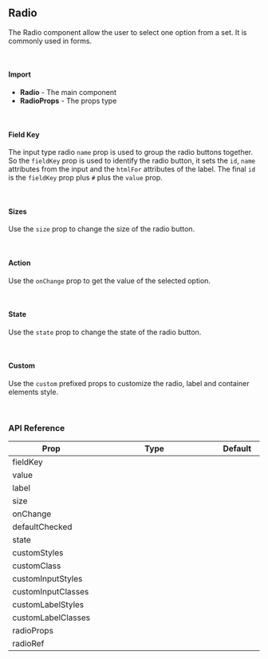 ## Radio

The Radio component allow the user to select one option from a set. It is commonly used in forms.

<div><LeSourceButton url="https://github.com/hiimlex/leux/tree/main/src/components/Radio"></LeSourceButton></div>

<br />

#### Import

<div>
<RadioImportPreview>
</RadioImportPreview>
</div>

- **Radio** - The main component
- **RadioProps** - The props type

<br />

#### Field Key

The input type radio `name` prop is used to group the radio buttons together. So the `fieldKey` prop is used to identify the radio button, it sets the `id`, `name` attributes from the input and the `htmlFor` attributes of the label. The final `id` is the `fieldKey` prop plus `#` plus the `value` prop.

<div>
<RadioFieldKeyPreview>
</RadioFieldKeyPreview>
</div>

<br />

#### Sizes

Use the `size` prop to change the size of the radio button.

<div>
<RadioSizePreview>
</RadioSizePreview>
</div>

<br />

#### Action

Use the `onChange` prop to get the value of the selected option.

<div>
<RadioActionPreview>
</RadioActionPreview>
</div>

<br />

#### State

Use the `state` prop to change the state of the radio button.

<div>
<RadioStatePreview>
</RadioStatePreview>
</div>

<br />

#### Custom

Use the `custom` prefixed props to customize the radio, label and container elements style.

<div>
<RadioCustomPreview>
</RadioCustomPreview>
</div>

<br />

### API Reference

<div>
<table>
<thead>
<tr>
<th width="10%">Prop</th>
<th width="70%">Type</th>
<th width="20%">Default</th>
</tr>
</thead>
<tbody>
<tr>
<tr>
<td>fieldKey</td>
<td><LeHighlighter code="string" language="tsx" style="soft" copy="'off'"></LeHighlighter></td>
<td><LeHighlighter language="tsx" code="null" style="soft" copy="'off'"></LeHighlighter></td>
</tr>
<tr>
<td>value</td>
<td><LeHighlighter code="string" language="tsx" style="soft" copy="'off'"></LeHighlighter></td>
<td><LeHighlighter language="tsx" code="null" style="soft" copy="'off'"></LeHighlighter></td>
</tr>
<tr>
<td>label</td>
<td><LeHighlighter code="string" language="tsx" style="soft" copy="'off'"></LeHighlighter></td>
<td><LeHighlighter language="tsx" code="null" style="soft" copy="'off'"></LeHighlighter></td>
</tr>
<tr>
<td>size</td>
<td><LeHighlighter code="'small' | 'medium' | 'large'" language="tsx" style="soft" copy="'off'"></LeHighlighter></td>
<td><LeHighlighter code="'medium'" language="tsx" style="soft" copy="'off'"></LeHighlighter></td>
</tr>
<tr>
<td>onChange</td>
<td><LeHighlighter code="(event: React.ChangeEvent<HTMLInputElement>) => void" language="tsx" style="soft" copy="'off'"></LeHighlighter></td>
<td><LeHighlighter language="tsx" code="null" style="soft" copy="'off'"></LeHighlighter></td>
</tr>
<tr>
<tr>
<td>defaultChecked</td>
<td><LeHighlighter code="boolean" language="tsx" style="soft" copy="'off'"></LeHighlighter></td>
<td><LeHighlighter code="false" language="tsx" style="soft" copy="'off'"></LeHighlighter></td>
</tr>
<tr>
<td>state</td>
<td><LeHighlighter code="RadioState | {
	disabled?: false
}" language="tsx" style="soft" copy="'off'"></LeHighlighter></td>
<td><LeHighlighter language="tsx" code="null" style="soft" copy="'off'"></LeHighlighter></td>
</tr>
<tr>
<td>customStyles</td>
<td><LeHighlighter code="React.CSSProperties" language="tsx" style="soft" copy="'off'"></LeHighlighter></td>
<td><LeHighlighter language="tsx" code="null" style="soft" copy="'off'"></LeHighlighter></td>
</tr>
<tr>
<td>customClass</td>
<td><LeHighlighter code="string" language="tsx" style="soft" copy="'off'"></LeHighlighter></td>
<td><LeHighlighter language="tsx" code="null" style="soft" copy="'off'"></LeHighlighter></td>
</tr>
<tr>
<td>customInputStyles</td>
<td><LeHighlighter code="React.CSSProperties" language="tsx" style="soft" copy="'off'"></LeHighlighter></td>
<td><LeHighlighter language="tsx" code="null" style="soft" copy="'off'"></LeHighlighter></td>
</tr>
<tr>
<td>customInputClasses</td>
<td><LeHighlighter code="string" language="tsx" style="soft" copy="'off'"></LeHighlighter></td>
<td><LeHighlighter language="tsx" code="null" style="soft" copy="'off'"></LeHighlighter></td>
</tr>
<tr>
<td>customLabelStyles</td>
<td><LeHighlighter code="React.CSSProperties" language="tsx" style="soft" copy="'off'"></LeHighlighter></td>
<td><LeHighlighter language="tsx" code="null" style="soft" copy="'off'"></LeHighlighter></td>
</tr>
<tr>
<td>customLabelClasses</td>
<td><LeHighlighter code="string" language="tsx" style="soft" copy="'off'"></LeHighlighter></td>
<td><LeHighlighter language="tsx" code="null" style="soft" copy="'off'"></LeHighlighter></td>
</tr>
<tr>
<td>radioProps</td>
<td><LeHighlighter code="React.InputHTMLAttributes<HTMLInputElement>" language="tsx" style="soft" copy="'off'"></LeHighlighter></td>
<td><LeHighlighter language="tsx" code="null" style="soft" copy="'off'"></LeHighlighter></td>
</tr>
<tr>
<td>radioRef</td>
<td><LeHighlighter code="React.Ref<HTMLInputElement>" language="tsx" style="soft" copy="'off'"></LeHighlighter></td>
<td><LeHighlighter language="tsx" code="null" style="soft" copy="'off'"></LeHighlighter></td>
</tr>
</tbody>
</table>
</div>

<br/>
